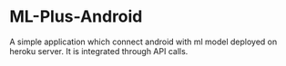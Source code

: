 # ML-Plus-Android

A simple application which connect android with ml model deployed on heroku server. It is integrated through API calls.
